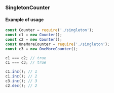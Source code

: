 ### SingletonCounter

#### Example of usage
```javascript
const Counter = require('./singleton');
const c1 = new Counter();
const c2 = new Counter();
const OneMoreCounter = require('./singleton');
const c3 = new OneMoreCounter();

c1 === c2; // true
c1 === c3; // true

c1.inc(); // 1
c1.inc(); // 2
c3.inc(); // 3
c2.dec(); // 2
```
